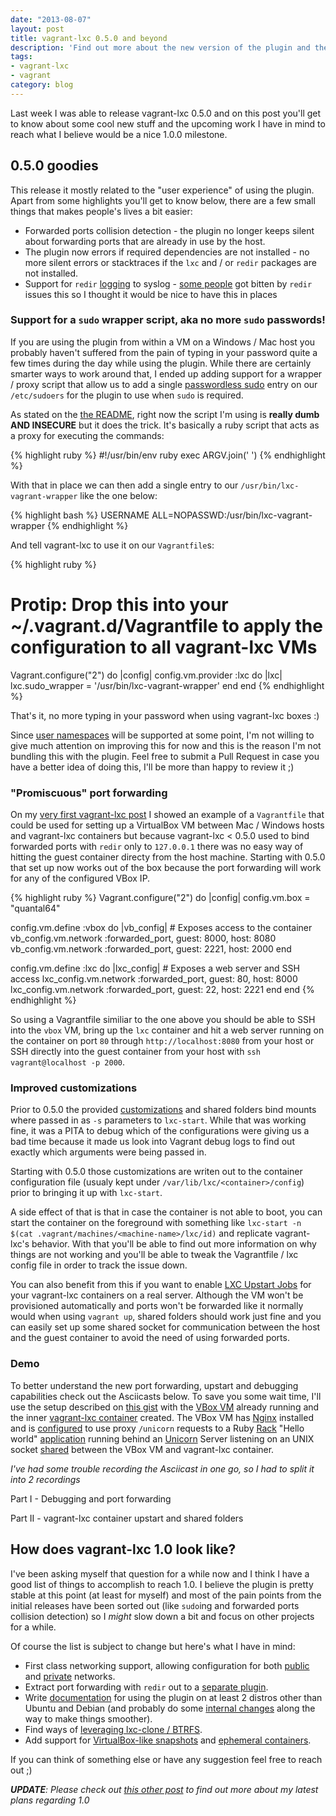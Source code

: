 ```yaml
---
date: "2013-08-07"
layout: post
title: vagrant-lxc 0.5.0 and beyond
description: 'Find out more about the new version of the plugin and the upcoming work I have planned for it'
tags:
- vagrant-lxc
- vagrant
category: blog
---
```

Last week I was able to release vagrant-lxc 0.5.0 and on this post you'll get to
know about some cool new stuff and the upcoming work I have in mind to reach what
I believe would be a nice 1.0.0 milestone.


## 0.5.0 goodies

This release it mostly related to the "user experience" of using the plugin. Apart
from some highlights you'll get to know below, there are a few small things that
makes people's lives a bit easier:

* Forwarded ports collision detection - the plugin no longer keeps silent about
  forwarding ports that are already in use by the host.
* The plugin now errors if required dependencies are not installed - no more
  silent errors or stacktraces if the `lxc` and / or `redir` packages are not installed.
* Support for `redir` [logging](https://github.com/fgrehm/vagrant-lxc/wiki/Troubleshooting)
  to syslog - [some people](https://github.com/fgrehm/vagrant-lxc/issues/51#issuecomment-19782247)
  got bitten by `redir` issues this so I thought it would be nice to have this
  in places

### Support for a `sudo` wrapper script, aka no more `sudo` passwords!

If you are using the plugin from within a VM on a Windows / Mac host you probably
haven't suffered from the pain of typing in your password quite a few times during the day while using
the plugin. While there are certainly smarter ways to work around that, I ended
up adding support for a wrapper / proxy script that allow us to add a single [passwordless sudo](http://askubuntu.com/a/159009)
entry on our `/etc/sudoers` for the plugin to use when `sudo` is required.

As stated on the [the README](https://github.com/fgrehm/vagrant-lxc#avoiding-sudo-passwords),
right now the script I'm using is **really dumb AND INSECURE** but it does the
trick. It's basically a ruby script that acts as a proxy for executing the commands:

{% highlight ruby %}
#!/usr/bin/env ruby
exec ARGV.join(' ')
{% endhighlight %}

With that in place we can then add a single entry to our `/usr/bin/lxc-vagrant-wrapper`
like the one below:

{% highlight bash %}
USERNAME ALL=NOPASSWD:/usr/bin/lxc-vagrant-wrapper
{% endhighlight %}

And tell vagrant-lxc to use it on our `Vagrantfile`s:

{% highlight ruby %}
# Protip: Drop this into your ~/.vagrant.d/Vagrantfile to apply the configuration to all vagrant-lxc VMs
Vagrant.configure("2") do |config|
  config.vm.provider :lxc do |lxc|
    lxc.sudo_wrapper = '/usr/bin/lxc-vagrant-wrapper'
  end
end
{% endhighlight %}

That's it, no more typing in your password when using vagrant-lxc boxes :)

Since [user namespaces](https://wiki.ubuntu.com/UserNamespace) will be
supported at some point, I'm not willing to give much attention on improving
this for now and this is the reason I'm not bundling this with the plugin. Feel
free to submit a Pull Request in case you have a better idea of doing this,
I'll be more than happy to review it ;)

### "Promiscuous" port forwarding

On my [very first vagrant-lxc post](/blog/2013/04/28/lxc-provider-for-vagrant#usage_on_os_x__windows)
I showed an example of a `Vagrantfile` that could be used for setting up a VirtualBox
VM between Mac / Windows hosts and vagrant-lxc containers but because vagrant-lxc < 0.5.0
used to bind forwarded ports with `redir` only to `127.0.0.1` there was no easy way of
hitting the guest container directy from the host machine. Starting with 0.5.0 that set
up now works out of the box because the port forwarding will work for any of the
configured VBox IP.

{% highlight ruby %}
Vagrant.configure("2") do |config|
  config.vm.box = "quantal64"

  config.vm.define :vbox do |vb_config|
    # Exposes access to the container
    vb_config.vm.network :forwarded_port, guest: 8000, host: 8080
    vb_config.vm.network :forwarded_port, guest: 2221, host: 2000
  end

  config.vm.define :lxc do |lxc_config|
    # Exposes a web server and SSH access
    lxc_config.vm.network :forwarded_port, guest: 80, host: 8000
    lxc_config.vm.network :forwarded_port, guest: 22, host: 2221
  end
end
{% endhighlight %}

So using a Vagrantfile similiar to the one above you should be able to SSH into
the `vbox` VM, bring up the `lxc` container and hit a web server running on the
container on port `80` through `http://localhost:8080` from your host or SSH
directly into the guest container from your host with `ssh vagrant@localhost -p 2000`.

### Improved customizations

Prior to 0.5.0 the provided [customizations](https://github.com/fgrehm/vagrant-lxc#advanced-configuration)
and shared folders bind mounts where passed in as `-s` parameters to `lxc-start`.
While that was working fine, it was a PITA to debug which of the configurations
were giving us a bad time because it made us look into Vagrant debug logs to find
out exactly which arguments were being passed in.

Starting with 0.5.0 those customizations are writen out to the container configuration
file (usualy kept under `/var/lib/lxc/<container>/config`) prior to bringing
it up with `lxc-start`.

A side effect of that is that in case the container is not able to boot, you can
start the container on the foreground with something like `lxc-start -n $(cat .vagrant/machines/<machine-name>/lxc/id)`
and replicate vagrant-lxc's behavior. With that you'll be able to find out more
information on why things are not working and you'll be able to tweak the Vagrantfile
/ lxc config file in order to track the issue down.

You can also benefit from this if you want to enable [LXC Upstart Jobs](https://help.ubuntu.com/lts/serverguide/lxc.html#lxc-upstart)
for your vagrant-lxc containers on a real server. Although the VM won't be provisioned
automatically and ports won't be forwarded like it normally would when using `vagrant up`,
shared folders should work just fine and you can easily set up some shared socket
for communication between the host and the guest container to avoid the need of using
forwarded ports.

### Demo

To better understand the new port forwarding, upstart and debugging capabilities
check out the Asciicasts below. To save you some wait time, I'll use the setup
described on [this gist](https://gist.github.com/fgrehm/8084ac5442e9cb2b93fc)
with the [VBox VM](https://gist.github.com/fgrehm/8084ac5442e9cb2b93fc#file-02-vagrantfile-rb-L5-L19)
already running and the inner [vagrant-lxc container](https://gist.github.com/fgrehm/8084ac5442e9cb2b93fc#file-02-vagrantfile-rb-L21-L36)
created. The VBox VM has [Nginx](http://wiki.nginx.org/Main)
installed and is [configured](https://gist.github.com/fgrehm/8084ac5442e9cb2b93fc#file-03-provision-vbox-sh-L11-L29)
to use proxy `/unicorn` requests to a Ruby [Rack](http://rack.github.io/)
"Hello world" [application](https://gist.github.com/fgrehm/8084ac5442e9cb2b93fc#file-04-provision-lxc-sh-L33-L37)
running behind an [Unicorn](https://github.com/defunkt/unicorn) Server
listening on an UNIX socket [shared](https://gist.github.com/fgrehm/8084ac5442e9cb2b93fc#file-02-vagrantfile-rb-L29)
between the VBox VM and vagrant-lxc container.

*I've had some trouble recording the Asciicast in one go, so I had to split it
into 2 recordings*

<div class="asciicast-container">
  <script type="text/javascript" src="http://ascii.io/a/4580.js" id="asciicast-4580" async="true"></script>
  <p>
    Part I - Debugging and port forwarding
  </p>
</div>

<div class="asciicast-container">
  <script type="text/javascript" src="http://ascii.io/a/4581.js" id="asciicast-4581" async="true"></script>
  <p>
    Part II - vagrant-lxc container upstart and shared folders
  </p>
</div>

## How does vagrant-lxc 1.0 look like?

I've been asking myself that question for a while now and I think I have a good
list of things to accomplish to reach 1.0. I believe the plugin is pretty stable
at this point (at least for myself) and most of the pain points from the initial
releases have been sorted out (like `sudo`ing and forwarded ports collision detection)
so I _might_ slow down a bit and focus on other projects for a while.

Of course the list is subject to change but here's what I have in mind:

<ul>
  <li>
    First class networking support, allowing configuration for both
    <a href="https://github.com/fgrehm/vagrant-lxc/issues/119">public</a> and
    <a href="https://github.com/fgrehm/vagrant-lxc/issues/120">private</a> networks.
  </li>
  <li>
    Extract port forwarding with <code>redir</code> out to a
    <a href="https://github.com/fgrehm/vagrant-lxc/issues/101">separate plugin</a>.
  </li>
  <li>
    Write <a href="https://github.com/fgrehm/vagrant-lxc/issues?direction=desc&amp;labels=documentation&amp;page=1&amp;sort=updated">documentation</a>
    for using the plugin on at least 2 distros other than Ubuntu and Debian (and
    probably do some <a href="https://github.com/fgrehm/vagrant-lxc/issues/117#issuecomment-21866996">internal changes</a>
    along the way to make things smoother).
  </li>
  <li>
    Find ways of <a href="https://github.com/fgrehm/vagrant-lxc/issues/99">leveraging lxc-clone / BTRFS</a>.
  </li>
  <li>
    Add support for <a href="https://github.com/fgrehm/vagrant-lxc/issues/32">VirtualBox-like snapshots</a>
    and <a href="https://github.com/fgrehm/vagrant-lxc/issues/33">ephemeral containers</a>.
  </li>
</ul>

If you can think of something else or have any suggestion feel free to reach out ;)


_**UPDATE**: Please check out [this other post](/blog/2013/12/12/so-i-released-a-lot-of-vagrant-plugins-now-what-s-next)
to find out more about my latest plans regarding 1.0_
